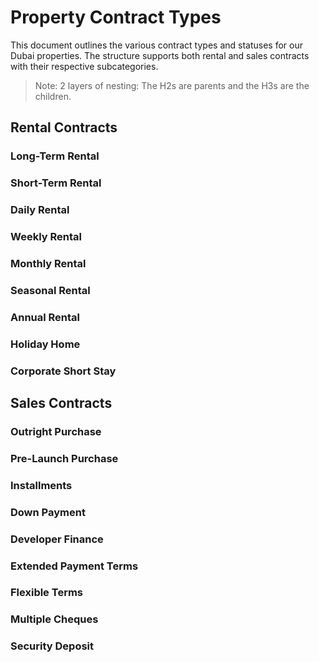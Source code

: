 # Property Contract Types

This document outlines the various contract types and statuses for our Dubai properties. The structure supports both rental and sales contracts with their respective subcategories.

>Note: 2 layers of nesting:
> The H2s are parents and the H3s are the children.

## Rental Contracts

### Long-Term Rental
### Short-Term Rental
### Daily Rental
### Weekly Rental
### Monthly Rental
### Seasonal Rental
### Annual Rental
### Holiday Home
### Corporate Short Stay


## Sales Contracts

### Outright Purchase
### Pre-Launch Purchase
### Installments
### Down Payment
### Developer Finance
### Extended Payment Terms
### Flexible Terms
### Multiple Cheques
### Security Deposit
